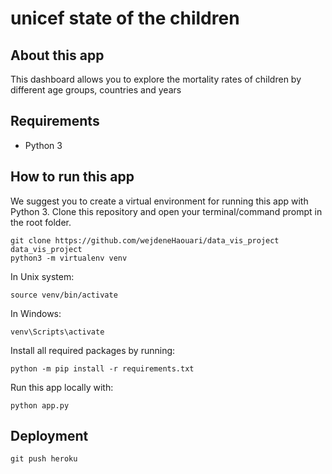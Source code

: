 # unicef state of the children

## About this app

This dashboard allows you to explore the mortality rates of children by different age groups, countries and years

## Requirements

* Python 3

## How to run this app

We suggest you to create a virtual environment for running this app with Python 3. Clone this repository 
and open your terminal/command prompt in the root folder.

```
git clone https://github.com/wejdeneHaouari/data_vis_project
data_vis_project
python3 -m virtualenv venv

```
In Unix system:
```
source venv/bin/activate

```
In Windows: 

```
venv\Scripts\activate
```

Install all required packages by running:
```
python -m pip install -r requirements.txt
```

Run this app locally with:
```
python app.py
```

## Deployment
```
git push heroku
```
